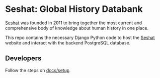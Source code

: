 # Seshat: Global History Databank

[Seshat](http://seshat-db.com/) was founded in 2011 to bring together the most current and comprehensive body of knowledge about human history in one place.

This repo contains the necessary Django Python code to host the [Seshat](http://seshat-db.com/) website and interact with the backend PostgreSQL database.

## Developers

Follow the steps on [docs/setup](docs/setup.md).